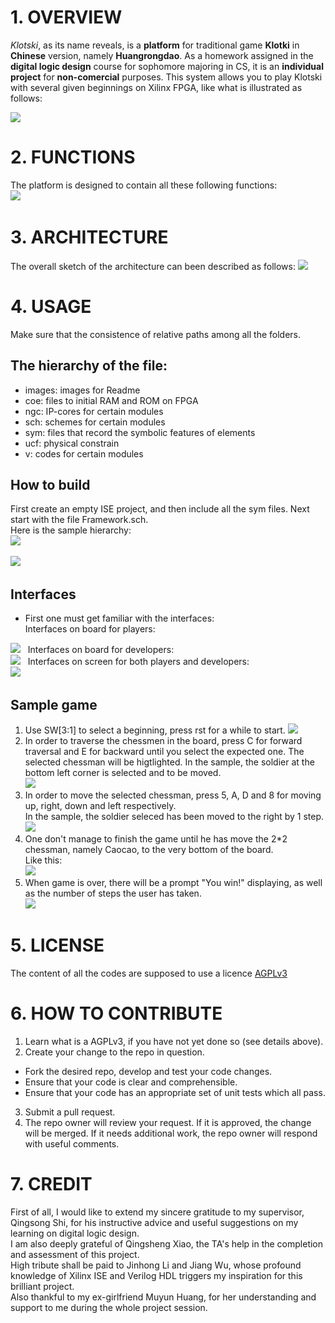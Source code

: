 # 1. OVERVIEW
*Klotski*, as its name reveals, is a **platform** for traditional game **Klotki** in **Chinese** version,
namely **Huangrongdao**.
As a homework assigned in the **digital logic design** course for sophomore majoring in CS,
it is an **individual project** for **non-comercial** purposes.
This system allows you to play Klotski with several given beginnings on Xilinx FPGA, like what is illustrated as follows:  

![](./images/overview_1.png)  

# 2. FUNCTIONS
The platform is designed to contain all these following functions:  
![](./images/function_1.png)  

# 3. ARCHITECTURE
The overall sketch of the architecture can been described as follows:
![](./images/architecture_1.png)  

# 4. USAGE
Make sure that the consistence of relative paths among all the folders.
## The hierarchy of the file:
- images: images for Readme
- coe: files to initial RAM and ROM on FPGA
- ngc: IP-cores for certain modules
- sch: schemes for certain modules
- sym: files that record the symbolic features of elements
- ucf: physical constrain
- v: codes for certain modules

## How to build
First create an empty ISE project, and then include all the sym files. Next start with the file Framework.sch.  
Here is the sample hierarchy:  
![](./images/usage_6.png)  
  
![](./images/usage_7.png)  

## Interfaces
- First one must get familiar with the interfaces:  
Interfaces on board for players:  
  
![](./images/usage_8.png)  
Interfaces on board for developers:  
![](./images/usage_9.png)  
Interfaces on screen for both players and developers:  
![](./images/usage_10.png)  

## Sample game
1. Use SW[3:1] to select a beginning, press rst for a while to start.
![](./images/usage_1.png)  
2. In order to traverse the chessmen in the board, press C for forward traversal and E for backward until 
you select the expected one. The selected chessman will be higtlighted.
In the sample, the soldier at the bottom left corner is selected and to be moved.  
![](./images/usage_2.png)  
3. In order to move the selected chessman, press 5, A, D and 8 for moving up, right, down and left respectively.  
In the sample, the soldier seleced has been moved to the right by 1 step.  
![](./images/usage_3.png)  
4. One don't manage to finish the game until he has move the 2\*2 chessman, namely Caocao, to the very bottom of the board.  
Like this:  
![](./images/usage_4.png)  
5. When game is over, there will be a prompt "You win!" displaying, as well as the number of steps the user has taken.  
![](./images/usage_5.jpg)  
  
# 5. LICENSE
The content of all the codes are supposed to use a licence [AGPLv3](./LICENSE)  

# 6. HOW TO CONTRIBUTE
1. Learn what is a AGPLv3, if you have not yet done so (see details above).  
2.  Create your change to the repo in question.
- Fork the desired repo, develop and test your code changes.
- Ensure that your code is clear and comprehensible.
- Ensure that your code has an appropriate set of unit tests which all pass.
3. Submit a pull request.
4. The repo owner will review your request. If it is approved, the change will be merged. If it needs additional work, the repo owner will respond with useful comments.

# 7. CREDIT
First of all, I would like to extend my sincere gratitude to my supervisor, Qingsong Shi, for his instructive advice and useful 
suggestions on my learning on digital logic design.   
I am also deeply grateful of Qingsheng Xiao, the TA's help in the completion and assessment of this project.  
High tribute shall be paid to Jinhong Li and Jiang Wu, whose profound knowledge of Xilinx ISE and Verilog HDL triggers 
my inspiration for this brilliant project.  
Also thankful to my ex-girlfriend Muyun Huang, for her understanding and support to me during the whole project session.


